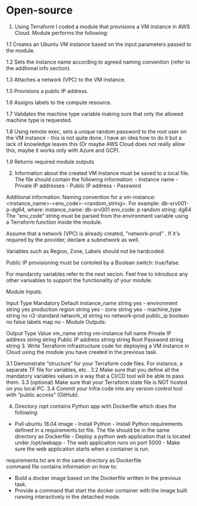 # Open-source
1)  Using Terraform I coded a module that provisions a VM instance in AWS Cloud. Module performs the following:

1.1 Creates an Ubuntu VM instance based on the input parameters passed to the module.

1.2 Sets the instance name according to agreed naming convention (refer to the addtional info section).

1.3 Attaches a network (VPC) to the VM instance.

1.5 Provisions a public IP address.

1.6 Assigns labels to the compute resource.

1.7 Validates the machine type variable making sure that only the allowed machine type is requested.

1.8 Using remote exec, sets a unique random password to the root user on the VM instance - this is not quite done, I have an idea how to do it but a lack of knowledge leaves this (Or maybe AWS Cloud does not really allow this, maybe it works only with Azure and GCP).

1.9 Returns required module outputs


2. Information about the created VM instance must be saved to a local file. The file should contain the following information: - Instance name - Private IP addresses - Public IP address - Password

Additional information:
Naming convention for a vm-instance: <instance_name>-<env_code>-<random_string>. For example: db-srv001-p-dg64, where:
instance_name: db-srv001
env_code: p
random string: dg64
The "env_code” string must be parsed from the environment variable using a Terraform function inside the module.

Assume that a network (VPC) is already created, "network-prod" . If it's required by the provider, declare a subnetwork as well.

Variables such as Region, Zone, Labels should not be hardcoded.

Public IP provisioning must be contoled by a Boolean switch: true/false.

For mandaroty variables refer to the next secion. Feel free to introduce any other variuables to support the functionality of your module.

Module Inputs:

Input	Type	Mandatory	Default
instance_name	string	yes	-
environment	string	yes	production
region	string	yes	-
zone	string	yes	-
machine_type	string	no	n2-standard
network_id	string	no	network-prod
public_ip	boolean	no	false
labels	map	no	-
Module Outputs:

Output	Type	Value
vm_name	string	vm-instance full name
Private IP address	string	string
Public IP address	string	string
Root Password	string	string
3. Write Terraform infrastructure code for deploying a VM instance in Cloud using the module you have created in the previous task.

3.1 Demonstrate “structure” for your Terraform code files. For instance, a separate TF file for variables, etc..
3.2 Make sure that you define all the mandatory variables values in a way that a CI/CD tool will be able to pass them.
3.3 (optional) Make sure that your Terraform state file is NOT hosted on you local PC.
3.4 Commit your Infra code into any version control tool with “public access” (GitHub).

4. Directory /opt contains Python app with Dockerfile which does the following:
 -   Pull ubuntu 18.04 image
    -	Install Python 
    -	Install Python requirements defined in a requirements.txt file. The file should be in the same directory as Dockerfile
    -	Deploy a python web application that is located under /opt/webapp
    -	The web applicaiton runs on port 5000
    -	Make sure the web applicaiton starts when a container is run.
  
 requirements.txt are in the same directory as Dockerfile  
 command file contains information on how to:   	
 - Build a docker image based on the Dockerfile written in the previous task. 
 - Provide a command that start the docker container with the image built running interactively in the detached mode. 
 
